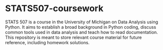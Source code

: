 # STATS507-coursework
STATS 507 is a course in the University of Michigan on Data Analysis using Python. It aims to establish a broad background in Python coding, discuss common tools used in data analysis and teach how to read documentation. This repository is meant to store relevant course material for future reference, including homework solutions.
